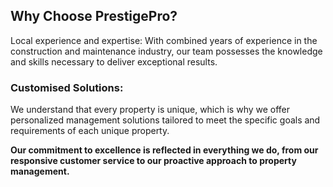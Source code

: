 




## Why Choose PrestigePro? ##

Local experience and expertise: With combined years of experience in the construction and maintenance industry, our team possesses the knowledge and skills necessary to deliver exceptional results.

### Customised Solutions: ###  

We understand that every property is unique, which is why we offer personalized management solutions tailored to meet the specific goals and requirements of each unique property.

**Our commitment to excellence is reflected in everything we do, from our responsive customer service to our proactive approach to property management.**



